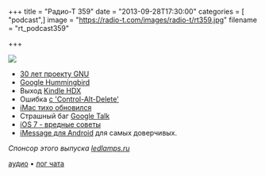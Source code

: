 +++
title = "Радио-Т 359"
date = "2013-09-28T17:30:00"
categories = [ "podcast",]
image = "https://radio-t.com/images/radio-t/rt359.jpg"
filename = "rt_podcast359"

+++

![](https://radio-t.com/images/radio-t/rt359.jpg)

* [30 лет проекту GNU](http://habrahabr.ru/post/195478/)
* [Google Hummingbird](http://www.theguardian.com/technology/2013/sep/27/google-biggest-algorithm-change-hummingbird)
* Выход [Kindle HDX](http://techcrunch.com/2013/09/24/amazon-announces-the-kindle-hdx-7-and-8-9-inch-tablets-with-high-res-screens-2ghz-processors/)
* Ошибка [с 'Control-Alt-Delete'](http://www.huffingtonpost.com/2013/09/26/bill-gates-control-alt-delete_n_3995179.html)
* [iMac тихо обновился](http://techcrunch.com/2013/09/24/apple-new-imacs/)
* Страшный баг [Google Talk](http://habrahabr.ru/company/apps4all/blog/195362/)
* [iOS 7 - вредные советы](http://www.telegraph.co.uk/technology/apple/10330414/iOS-7-users-destroy-iPhones-after-fake-waterproof-advert.html)
* [iMessage для Android](http://gigaom.com/2013/09/24/you-probably-shouldnt-download-that-imessage-for-android-app/) для самых доверчивых.

_Спонсор этого выпуска [ledlamps.ru](http://ledlamps.ru)_

[аудио](http://cdn.radio-t.com/rt_podcast359.mp3) • [лог чата](http://chat.radio-t.com/logs/radio-t-359.html)
<audio src="http://cdn.radio-t.com/rt_podcast359.mp3" preload="none"></audio>